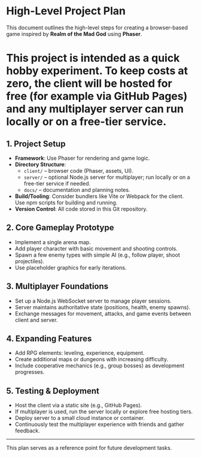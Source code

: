 # High-Level Project Plan

This document outlines the high-level steps for creating a browser-based game inspired by **Realm of the Mad God** using **Phaser**.

This project is intended as a quick hobby experiment. To keep costs at zero, the client will be hosted for free (for example via GitHub Pages) and any multiplayer server can run locally or on a free-tier service.
=======
## 1. Project Setup

- **Framework**: Use Phaser for rendering and game logic.
- **Directory Structure**:
  - `client/` – browser code (Phaser, assets, UI).
  - `server/` – optional Node.js server for multiplayer; run locally or on a free-tier service if needed.
  - `docs/` – documentation and planning notes.
- **Build/Tooling**: Consider bundlers like Vite or Webpack for the client. Use npm scripts for building and running.
- **Version Control**: All code stored in this Git repository.

## 2. Core Gameplay Prototype

- Implement a single arena map.
- Add player character with basic movement and shooting controls.
- Spawn a few enemy types with simple AI (e.g., follow player, shoot projectiles).
- Use placeholder graphics for early iterations.

## 3. Multiplayer Foundations

- Set up a Node.js WebSocket server to manage player sessions.
- Server maintains authoritative state (positions, health, enemy spawns).
- Exchange messages for movement, attacks, and game events between client and server.

## 4. Expanding Features

- Add RPG elements: leveling, experience, equipment.
- Create additional maps or dungeons with increasing difficulty.
- Include cooperative mechanics (e.g., group bosses) as development progresses.

## 5. Testing & Deployment

- Host the client via a static site (e.g., GitHub Pages).
- If multiplayer is used, run the server locally or explore free hosting tiers.
- Deploy server to a small cloud instance or container.
- Continuously test the multiplayer experience with friends and gather feedback.

---

This plan serves as a reference point for future development tasks.
